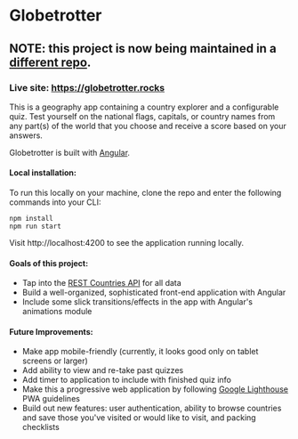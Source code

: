 # Globetrotter

## NOTE: this project is now being maintained in a [different repo](https://github.com/johnnycopes/atocha).

### Live site: https://globetrotter.rocks

This is a geography app containing a country explorer and a configurable quiz. Test yourself on the national flags, capitals, or country names from any part(s) of the world that you choose and receive a score based on your answers.

Globetrotter is built with [Angular](https://angular.io/).

#### Local installation:

To run this locally on your machine, clone the repo and enter the following commands into your CLI:
```
npm install
npm run start
```
Visit http://localhost:4200 to see the application running locally.

#### Goals of this project:

- Tap into the [REST Countries API](https://restcountries.com) for all data
- Build a well-organized, sophisticated front-end application with Angular
- Include some slick transitions/effects in the app with Angular's animations module

#### Future Improvements:

- Make app mobile-friendly (currently, it looks good only on tablet screens or larger)
- Add ability to view and re-take past quizzes
- Add timer to application to include with finished quiz info
- Make this a progressive web application by following [Google Lighthouse](https://developers.google.com/web/tools/lighthouse/) PWA guidelines
- Build out new features: user authentication, ability to browse countries and save those you've visited or would like to visit, and packing checklists
